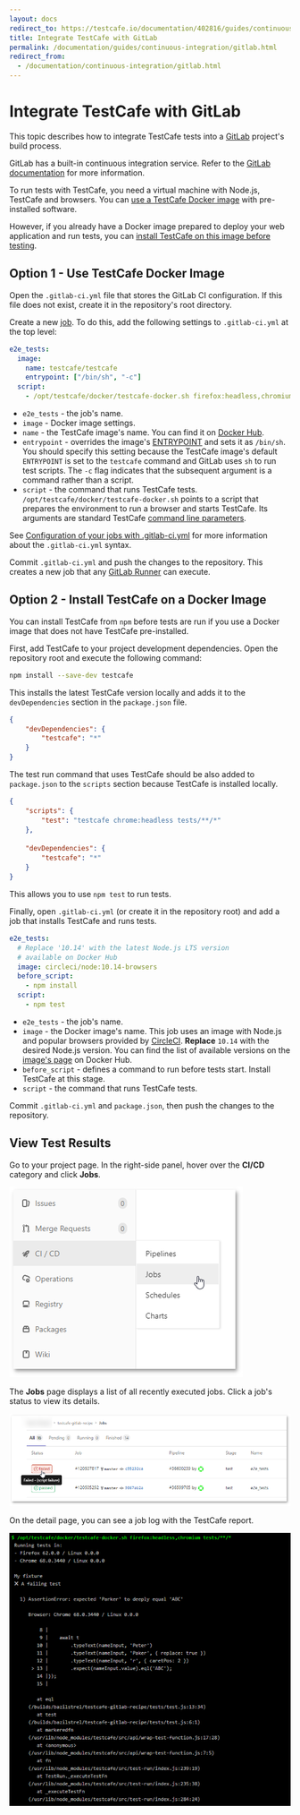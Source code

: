 ```yaml
---
layout: docs
redirect_to: https://testcafe.io/documentation/402816/guides/continuous-integration/gitlab
title: Integrate TestCafe with GitLab
permalink: /documentation/guides/continuous-integration/gitlab.html
redirect_from:
  - /documentation/continuous-integration/gitlab.html
---
```

# Integrate TestCafe with GitLab

This topic describes how to integrate TestCafe tests into a [GitLab](https://gitlab.com) project's build process.

GitLab has a built-in continuous integration service. Refer to the [GitLab documentation](https://docs.gitlab.com/ee/ci/quick_start/README.html) for more information.

To run tests with TestCafe, you need a virtual machine with Node.js, TestCafe and browsers. You can [use a TestCafe Docker image](#option-1---use-testcafe-docker-image) with pre-installed software.

However, if you already have a Docker image prepared to deploy your web application and run tests, you can [install TestCafe on this image before testing](#option-2---install-testcafe-on-a-docker-image).

## Option 1 - Use TestCafe Docker Image

Open the `.gitlab-ci.yml` file that stores the GitLab CI configuration. If this file does not exist, create it in the repository's root directory.

Create a new [job](https://docs.gitlab.com/ee/ci/jobs/index.html). To do this, add the following settings to `.gitlab-ci.yml` at the top level:

```yaml
e2e_tests:
  image:
    name: testcafe/testcafe
    entrypoint: ["/bin/sh", "-c"]
  script:
    - /opt/testcafe/docker/testcafe-docker.sh firefox:headless,chromium tests/**/*
```

* `e2e_tests` - the job's name.
* `image` - Docker image settings.
* `name` - the TestCafe image's name. You can find it on [Docker Hub](https://hub.docker.com/r/testcafe/testcafe/).
* `entrypoint` - overrides the image's [ENTRYPOINT](https://docs.docker.com/glossary/?term=ENTRYPOINT) and sets it as `/bin/sh`. You should specify this setting because the TestCafe image's default `ENTRYPOINT` is set to the `testcafe` command and GitLab uses `sh` to run test scripts. The `-c` flag indicates that the subsequent argument is a command rather than a script.
* `script` - the command that runs TestCafe tests. `/opt/testcafe/docker/testcafe-docker.sh` points to a script that prepares the environment to run a browser and starts TestCafe. Its arguments are standard TestCafe [command line parameters](../../reference/command-line-interface.md).

See [Configuration of your jobs with .gitlab-ci.yml](https://docs.gitlab.com/ee/ci/yaml/README.html) for more information about the `.gitlab-ci.yml` syntax.

Commit `.gitlab-ci.yml` and push the changes to the repository. This creates a new job that any [GitLab Runner](https://docs.gitlab.com/ee/ci/runners/README.html) can execute.

## Option 2 - Install TestCafe on a Docker Image

You can install TestCafe from `npm` before tests are run if you use a Docker image that does not have TestCafe pre-installed.

First, add TestCafe to your project development dependencies. Open the repository root and execute the following command:

```sh
npm install --save-dev testcafe
```

This installs the latest TestCafe version locally and adds it to the `devDependencies` section in the `package.json` file.

```json
{
    "devDependencies": {
        "testcafe": "*"
    }
}
```

The test run command that uses TestCafe should be also added to `package.json` to the `scripts` section because TestCafe is installed locally.

```json
{
    "scripts": {
        "test": "testcafe chrome:headless tests/**/*"
    },

    "devDependencies": {
        "testcafe": "*"
    }
}
```

This allows you to use `npm test` to run tests.

Finally, open `.gitlab-ci.yml` (or create it in the repository root) and add a job that installs TestCafe and runs tests.

```yaml
e2e_tests:
  # Replace '10.14' with the latest Node.js LTS version
  # available on Docker Hub
  image: circleci/node:10.14-browsers
  before_script:
    - npm install
  script:
    - npm test
```

* `e2e_tests` - the job's name.
* `image` - the Docker image's name. This job uses an image with Node.js and popular browsers provided by [CircleCI](https://circleci.com/). **Replace** `10.14` with the desired Node.js version. You can find the list of available versions on the [image's page](https://hub.docker.com/r/circleci/node/tags/) on Docker Hub.
* `before_script` - defines a command to run before tests start. Install TestCafe at this stage.
* `script` - the command that runs TestCafe tests.

Commit `.gitlab-ci.yml` and `package.json`, then push the changes to the repository.

## View Test Results

Go to your project page. In the right-side panel, hover over the **CI/CD** category and click **Jobs**.

![GitLab Project - Go to Jobs](../../../images/gitlab/select-jobs.png)

The **Jobs** page displays a list of all recently executed jobs. Click a job's status to view its details.

![GitLab Project - View Job List](../../../images/gitlab/select-a-failing-job.png)

On the detail page, you can see a job log with the TestCafe report.

![GitLab Project - View Job Details](../../../images/gitlab/job-log.png)
